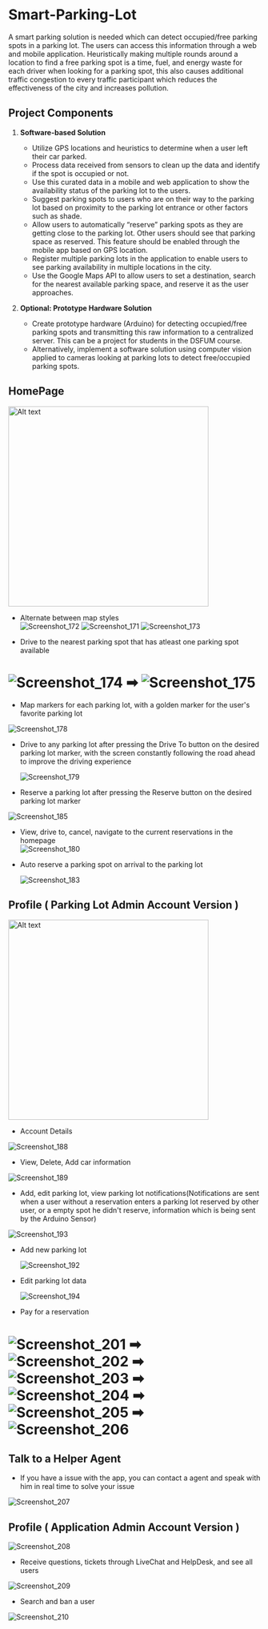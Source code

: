 # Smart-Parking-Lot

A smart parking solution is needed which can detect occupied/free parking spots in a parking lot. The users can access this information through a web and mobile application. Heuristically making multiple rounds around a location to find a free parking spot is a time, fuel, and energy waste for each driver when looking for a parking spot, this also causes additional traffic congestion to every traffic participant which reduces the effectiveness of the city and increases pollution.


## Project Components

1. **Software-based Solution**
    - Utilize GPS locations and heuristics to determine when a user left their car parked.
    - Process data received from sensors to clean up the data and identify if the spot is occupied or not.
    - Use this curated data in a mobile and web application to show the availability status of the parking lot to the users.
    - Suggest parking spots to users who are on their way to the parking lot based on proximity to the parking lot entrance or other factors such as shade.
    - Allow users to automatically “reserve” parking spots as they are getting close to the parking lot. Other users should see that parking space as reserved. This feature should be enabled through the mobile app based on GPS location.
    - Register multiple parking lots in the application to enable users to see parking availability in multiple locations in the city.
    - Use the Google Maps API to allow users to set a destination, search for the nearest available parking space, and reserve it as the user approaches.

2. **Optional: Prototype Hardware Solution**
    - Create prototype hardware (Arduino) for detecting occupied/free parking spots and transmitting this raw information to a centralized server. This can be a project for students in the DSFUM course.
    - Alternatively, implement a software solution using computer vision applied to cameras looking at parking lots to detect free/occupied parking spots.

## HomePage

<img src="https://github.com/zaramihnea/Smart-Parking-Lot/assets/108344766/2dabd2be-152c-4010-855f-4c678a3d5869" alt="Alt text" width="400"/>





   - Alternate between map styles <br/>
   ![Screenshot_172](https://github.com/zaramihnea/Smart-Parking-Lot/assets/108344766/c9d3bd58-91ac-424e-9aea-49682418d9b3)
   ![Screenshot_171](https://github.com/zaramihnea/Smart-Parking-Lot/assets/108344766/581dcd3d-c8f7-407c-8e8a-8f2b640575ed)
   ![Screenshot_173](https://github.com/zaramihnea/Smart-Parking-Lot/assets/108344766/1b740472-99e9-45d1-8816-9a340e465e65)

   - Drive to the nearest parking spot that has atleast one parking spot available
# ![Screenshot_174](https://github.com/zaramihnea/Smart-Parking-Lot/assets/108344766/9c46df37-a02c-4044-b5db-65c4a1545379) ➡ ![Screenshot_175](https://github.com/zaramihnea/Smart-Parking-Lot/assets/108344766/dc8b19cb-6894-4518-8ff5-3e8cc787d354)

   - Map markers for each parking lot, with a golden marker for the user's favorite parking lot
     
   ![Screenshot_178](https://github.com/zaramihnea/Smart-Parking-Lot/assets/108344766/b2285fa2-5cd9-43c1-a36a-c058d59856ca)

   - Drive to any parking lot after pressing the Drive To button on the desired parking lot marker, with the screen constantly following the road ahead to improve the driving experience
     
     ![Screenshot_179](https://github.com/zaramihnea/Smart-Parking-Lot/assets/108344766/1fd5a8ed-8967-48bd-b0c2-37cddf689868)

   - Reserve a parking lot after pressing the Reserve button on the desired parking lot marker

     
   ![Screenshot_185](https://github.com/zaramihnea/Smart-Parking-Lot/assets/108344766/a5548aa6-31f4-4991-9bc1-7826dee1d241)


   - View, drive to, cancel, navigate to the current reservations in the homepage <br/>
    ![Screenshot_180](https://github.com/zaramihnea/Smart-Parking-Lot/assets/108344766/a4d110ac-e3f5-4615-82c5-9a7a25a34332)

   - Auto reserve a parking spot on arrival to the parking lot
     
     ![Screenshot_183](https://github.com/zaramihnea/Smart-Parking-Lot/assets/108344766/07e87034-4229-4e54-a723-2fa5ee7f7858)

## Profile ( Parking Lot Admin Account Version )

<img src="https://github.com/zaramihnea/Smart-Parking-Lot/assets/108344766/7e74964a-22fa-4b11-b220-a5da974de416" alt="Alt text" width="400"/>

   - Account Details

![Screenshot_188](https://github.com/zaramihnea/Smart-Parking-Lot/assets/108344766/06215b94-bcbd-473b-a85a-2c96944affc1)


   - View, Delete, Add car information

   ![Screenshot_189](https://github.com/zaramihnea/Smart-Parking-Lot/assets/108344766/42778e91-5faf-46ef-9ad6-4b10c965136a)

   - Add, edit parking lot, view parking lot notifications(Notifications are sent when a user without a reservation enters a parking lot reserved by other user, or a empty spot he didn't reserve, information which is being sent by the Arduino Sensor)

   ![Screenshot_193](https://github.com/zaramihnea/Smart-Parking-Lot/assets/108344766/3f7e0308-2a7a-4cd1-995b-ecdd37dcab99)


   - Add new parking lot
   
     ![Screenshot_192](https://github.com/zaramihnea/Smart-Parking-Lot/assets/108344766/c2b8340a-2e9b-4ccb-a70e-7899fe45b1ae)

   - Edit parking lot data

     ![Screenshot_194](https://github.com/zaramihnea/Smart-Parking-Lot/assets/108344766/d171cdea-a736-4363-ba96-9d24c747df87)

   - Pay for a reservation

# ![Screenshot_201](https://github.com/zaramihnea/Smart-Parking-Lot/assets/108344766/bbafcbcf-0c5f-46cb-a5b7-15c0ef44cdd8) ➡ ![Screenshot_202](https://github.com/zaramihnea/Smart-Parking-Lot/assets/108344766/28bf492b-5e8b-4b5a-9e57-4aef8bc54e57) ➡ ![Screenshot_203](https://github.com/zaramihnea/Smart-Parking-Lot/assets/108344766/4555865e-3d76-401f-a578-5f188ddc8019) ➡ ![Screenshot_204](https://github.com/zaramihnea/Smart-Parking-Lot/assets/108344766/1fe9d781-47ea-4b61-8782-770e539c6088) ➡ ![Screenshot_205](https://github.com/zaramihnea/Smart-Parking-Lot/assets/108344766/c98dc59f-0bce-4a3d-aca3-b33cc44664a1) ➡ ![Screenshot_206](https://github.com/zaramihnea/Smart-Parking-Lot/assets/108344766/f0822e67-72fb-4508-a957-d6de38514836)

## Talk to a Helper Agent

   - If you have a issue with the app, you can contact a agent and speak with him in real time to solve your issue

   ![Screenshot_207](https://github.com/zaramihnea/Smart-Parking-Lot/assets/108344766/dea86d38-c3d1-4f6d-9def-9a311cd8c6d2)

## Profile ( Application Admin Account Version )

   ![Screenshot_208](https://github.com/zaramihnea/Smart-Parking-Lot/assets/108344766/7ecffbb5-d058-4130-83b2-698f0ce3eff3)

   - Receive questions, tickets through LiveChat and HelpDesk, and see all users

   ![Screenshot_209](https://github.com/zaramihnea/Smart-Parking-Lot/assets/108344766/db66a76c-7366-4cf2-af4c-3027aaf5e5b7)

   - Search and ban a user
   
   ![Screenshot_210](https://github.com/zaramihnea/Smart-Parking-Lot/assets/108344766/9dc513aa-1bfb-4088-8149-7b7e99979bfd)
